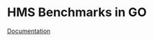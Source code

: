 # HMS Benchmarks in GO

[Documentation](https://github.com/SananGuliyev/gometastore/blob/master/hmsbench/doc/hmsbench.md)